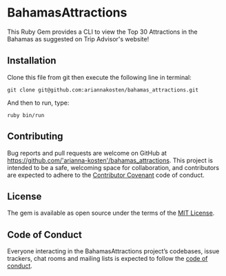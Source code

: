 
# BahamasAttractions

This Ruby Gem provides a CLI to view the Top 30 Attractions in the Bahamas as suggested on Trip Advisor's website! 

## Installation

Clone this file from git then execute the following line in terminal: 

    git clone git@github.com:ariannakosten/bahamas_attractions.git

And then to run, type:

    ruby bin/run

## Contributing

Bug reports and pull requests are welcome on GitHub at https://github.com/'arianna-kosten'/bahamas_attractions. This project is intended to be a safe, welcoming space for collaboration, and contributors are expected to adhere to the [Contributor Covenant](http://contributor-covenant.org) code of conduct.

## License

The gem is available as open source under the terms of the [MIT License](https://opensource.org/licenses/MIT).

## Code of Conduct

Everyone interacting in the BahamasAttractions project’s codebases, issue trackers, chat rooms and mailing lists is expected to follow the [code of conduct](https://github.com/'arianna-kosten'/bahamas_attractions/blob/master/CODE_OF_CONDUCT.md).
